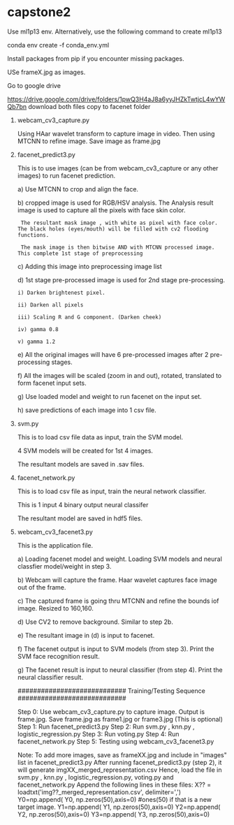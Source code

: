 # capstone2

Use ml1p13 env. Alternatively, use the following command to create ml1p13

conda env create -f conda_env.yml

Install packages from pip if you encounter missing packages.

USe frameX.jpg as images.

Go to google drive 

https://drive.google.com/drive/folders/1pwQ3H4aJ8a6yyJHZkTwtjcL4wYWQb7bn download both files 
copy to facenet folder

1. webcam_cv3_capture.py 

    Using HAar wavelet transform to capture image in video. Then using MTCNN to refine image. Save image as frame.jpg
    
2. facenet_predict3.py

    This is to use images (can be from webcam_cv3_capture or any other images) to run facenet prediction.
    
    a) Use MTCNN to crop and align the face.

    b) cropped image is used for RGB/HSV analysis. The Analysis result image is used to capture all the pixels with face skin color. 
    
        The resultant mask image , with white as pixel with face color. The black holes (eyes/mouth) will be filled with cv2 flooding functions.
        
        The mask image is then bitwise AND with MTCNN processed image. This complete 1st stage of preprocessing
        
    c) Adding this image into preprocessing image list
    
    d) 1st stage pre-processed image is used for 2nd stage pre-processing.
    
       i) Darken brightenest pixel.
       
       ii) Darken all pixels
       
       iii) Scaling R and G component. (Darken cheek)
       
       iv) gamma 0.8
       
       v) gamma 1.2
       
    e) All the original images will have 6 pre-processed images after 2 pre-processing stages.
    
    f) All the images will be scaled (zoom in and out), rotated, translated to form facenet input sets.
    
    g) Use loaded model and weight to run facenet on the input set.
    
    h) save predictions of each image into 1 csv file.
    
3. svm.py

    This is to load csv file data as input, train the SVM model.
    
    4 SVM models will be created for 1st 4 images.
    
    The resultant models are saved in .sav files.
    
4. facenet_network.py

    This is to load csv file as input, train the neural network classifier.
    
    This is 1 input 4 binary output neural classifer 
    
    The resultant model are saved in hdf5 files.
    
5. webcam_cv3_facenet3.py

    This is the application file.
    
    a) Loading facenet model and weight. Loading SVM models and neural classfier model/weight in step 3.
    
    b) Webcam will capture the frame. Haar wavelet captures face image out of the frame.
    
    c) The captured frame is going thru MTCNN and refine the bounds iof image. Resized to 160,160.
    
    d) Use CV2 to remove background. Similar to step 2b.
    
    e) The resultant image in (d) is input to facenet.
    
    f) The facenet output is input to SVM models (from step 3). Print the SVM face recognition result.
    
    g) The facenet result is input to neural classifier (from step 4). Print the neural classifier result.
    
    ############################
    Training/Testing Sequence
    ############################
    
    Step 0: Use webcam_cv3_capture.py to capture image. Output is frame.jpg. Save frame.jpg as frame1.jpg or frame3.jpg (This is optional)
    Step 1: Run facenet_predict3.py 
    Step 2: Run svm.py , knn.py , logistic_regression.py
    Step 3: Run voting.py
    Step 4: Run facenet_network.py
    Step 5: Testing using webcam_cv3_facenet3.py
    
    Note: To add more images, save as frameXX.jpg and include in "images" list in facenet_predict3.py
          After running facenet_predict3.py (step 2), it will generate imgXX_merged_representation.csv
          Hence, load the file in svm.py , knn.py , logistic_regression.py, voting.py and facenet_network.py
          Append the following lines in these files:
          X?? = loadtxt('img??_merged_representation.csv', delimiter=',')
          Y0=np.append( Y0, np.zeros(50),axis=0) #ones(50) if that is a new target image.
          Y1=np.append( Y1, np.zeros(50),axis=0)
          Y2=np.append( Y2, np.zeros(50),axis=0)
          Y3=np.append( Y3, np.zeros(50),axis=0)




